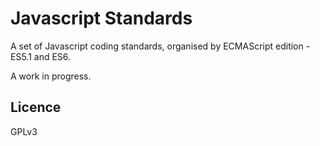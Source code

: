 # Javascript Standards

A set of Javascript coding standards,
organised by ECMAScript edition - ES5.1 and ES6.

A work in progress.

## Licence

GPLv3
